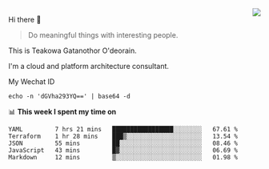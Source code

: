 <img align="right" src="https://github-readme-stats.vercel.app/api?username=Teakowa&show_icons=true&icon_color=2f80ed&text_color=718096&bg_color=ffffff&hide_title=true" />

Hi there 👋

> Do meaningful things with interesting people.

This is Teakowa Gatanothor O'deorain.

I'm a cloud and platform architecture consultant.

My Wechat ID

```
echo -n 'dGVha293YQ==' | base64 -d
```

📊 **This week I spent my time on**
<!--START_SECTION:waka-->
```text
YAML         7 hrs 21 mins   █████████████████░░░░░░░░   67.61 % 
Terraform    1 hr 28 mins    ███▒░░░░░░░░░░░░░░░░░░░░░   13.54 % 
JSON         55 mins         ██░░░░░░░░░░░░░░░░░░░░░░░   08.46 % 
JavaScript   43 mins         █▓░░░░░░░░░░░░░░░░░░░░░░░   06.69 % 
Markdown     12 mins         ▒░░░░░░░░░░░░░░░░░░░░░░░░   01.98 % 
```
<!--END_SECTION:waka-->
